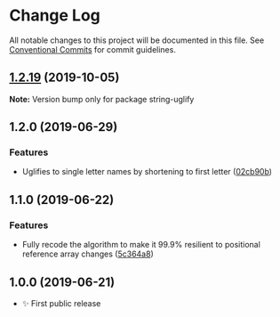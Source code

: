 # Change Log

All notable changes to this project will be documented in this file.
See [Conventional Commits](https://conventionalcommits.org) for commit guidelines.

## [1.2.19](https://gitlab.com/codsen/codsen/compare/string-uglify@1.2.18...string-uglify@1.2.19) (2019-10-05)

**Note:** Version bump only for package string-uglify





## 1.2.0 (2019-06-29)

### Features

- Uglifies to single letter names by shortening to first letter ([02cb90b](https://gitlab.com/codsen/codsen/commit/02cb90b))

## 1.1.0 (2019-06-22)

### Features

- Fully recode the algorithm to make it 99.9% resilient to positional reference array changes ([5c364a8](https://gitlab.com/codsen/codsen/commit/5c364a8))

## 1.0.0 (2019-06-21)

- ✨ First public release
